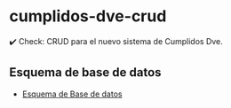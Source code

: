 # cumplidos-dve-crud
✔️ Check: CRUD para el nuevo sistema de Cumplidos Dve.

## Esquema de base de datos
* [Esquema de Base de datos](https://drive.google.com/file/d/1TCfrbYWakYtMgJm2iG-gzMKJcqPUVEF2/view?usp=sharing)